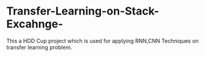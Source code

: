 # Transfer-Learning-on-Stack-Excahnge-
This a HDD Cup project which is used for applying RNN,CNN Techniques on transfer learning problem.
